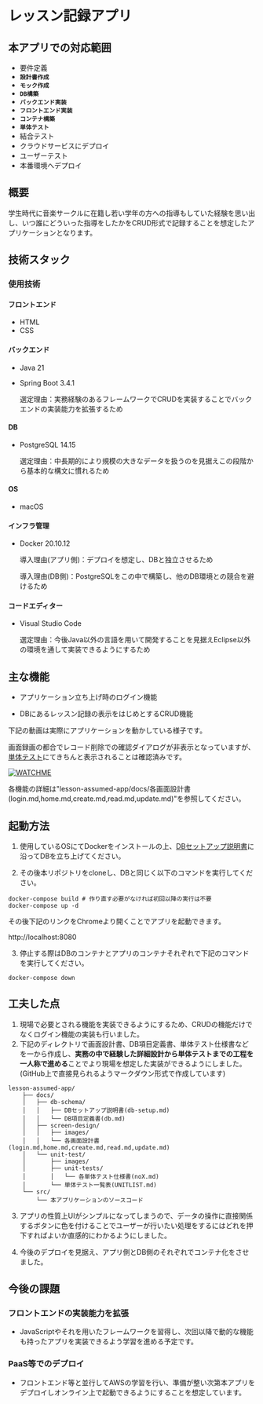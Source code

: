 # レッスン記録アプリ

## 本アプリでの対応範囲
- 要件定義
- **`設計書作成`**
- **`モック作成`**
- **`DB構築`**
- **`バックエンド実装`**
- **`フロントエンド実装`**
- **`コンテナ構築`**
- **`単体テスト`**
- 結合テスト
- クラウドサービスにデプロイ
- ユーザーテスト
- 本番環境へデプロイ

## 概要
学生時代に音楽サークルに在籍し若い学年の方への指導もしていた経験を思い出し、いつ誰にどういった指導をしたかをCRUD形式で記録することを想定したアプリケーションとなります。

## 技術スタック
### 使用技術
#### フロントエンド
- HTML
- CSS

#### バックエンド
- Java 21
- Spring Boot 3.4.1

    選定理由：実務経験のあるフレームワークでCRUDを実装することでバックエンドの実装能力を拡張するため

#### DB
- PostgreSQL 14.15

    選定理由：中長期的により規模の大きなデータを扱うのを見据えこの段階から基本的な構文に慣れるため

#### OS
- macOS

#### インフラ管理
- Docker 20.10.12

    導入理由(アプリ側)：デプロイを想定し、DBと独立させるため

    導入理由(DB側)：PostgreSQLをこの中で構築し、他のDB環境との競合を避けるため

#### コードエディター
- Visual Studio Code

    選定理由：今後Java以外の言語を用いて開発することを見据えEclipse以外の環境を通して実装できるようにするため

## 主な機能
- アプリケーション立ち上げ時のログイン機能

- DBにあるレッスン記録の表示をはじめとするCRUD機能

下記の動画は実際にアプリケーションを動かしている様子です。

画面録画の都合でレコード削除での確認ダイアログが非表示となっていますが、[単体テスト](./docs/unit-test/unit-tests/no15.md)にてきちんと表示されることは確認済みです。

[![WATCHME](https://img.youtube.com/vi/oaYXNaPVrBQ/0.jpg)](https://www.youtube.com/watch?v=oaYXNaPVrBQ)

各機能の詳細は"lesson-assumed-app/docs/各画面設計書(login.md,home.md,create.md,read.md,update.md)"を参照してください。

## 起動方法
1. 使用しているOSにてDockerをインストールの上、[DBセットアップ説明書](./docs/db-schema/db-setup.md)に沿ってDBを立ち上げてください。

2. その後本リポジトリをcloneし、DBと同じく以下のコマンドを実行してください。
```
docker-compose build # 作り直す必要がなければ初回以降の実行は不要
docker-compose up -d
```

その後下記のリンクをChromeより開くことでアプリを起動できます。

http://localhost:8080

3. 停止する際はDBのコンテナとアプリのコンテナそれぞれで下記のコマンドを実行してください。
```
docker-compose down
```

## 工夫した点
1. 現場で必要とされる機能を実装できるようにするため、CRUDの機能だけでなくログイン機能の実装も行いました。
2. 下記のディレクトリで画面設計書、DB項目定義書、単体テスト仕様書などを一から作成し、**実務の中で経験した詳細設計から単体テストまでの工程を一人称で進める**ことでより現場を想定した実装ができるようにしました。(GitHub上で直接見られるようマークダウン形式で作成しています)

```
lesson-assumed-app/
    ├── docs/
    │   ├── db-schema/
    │   │   ├── DBセットアップ説明書(db-setup.md)
    │   │   └── DB項目定義書(db.md)
    │   ├── screen-design/
    │   │   ├── images/
    │   │   └── 各画面設計書(login.md,home.md,create.md,read.md,update.md)
    │   └── unit-test/
    │       ├── images/
    │       ├── unit-tests/
    │       │   └── 各単体テスト仕様書(noX.md)
    │       └── 単体テスト一覧表(UNITLIST.md)
    └── src/
        └── 本アプリケーションのソースコード
```
3. アプリの性質上UIがシンプルになってしまうので、データの操作に直接関係するボタンに色を付けることでユーザーが行いたい処理をするにはどれを押下すればよいか直感的にわかるようにしました。

4. 今後のデプロイを見据え、アプリ側とDB側のそれぞれでコンテナ化をさせました。

## 今後の課題
### フロントエンドの実装能力を拡張
- JavaScriptやそれを用いたフレームワークを習得し、次回以降で動的な機能も持ったアプリを実装できるよう学習を進める予定です。

### PaaS等でのデプロイ
- フロントエンド等と並行してAWSの学習を行い、準備が整い次第本アプリをデプロイしオンライン上で起動できるようにすることを想定しています。
